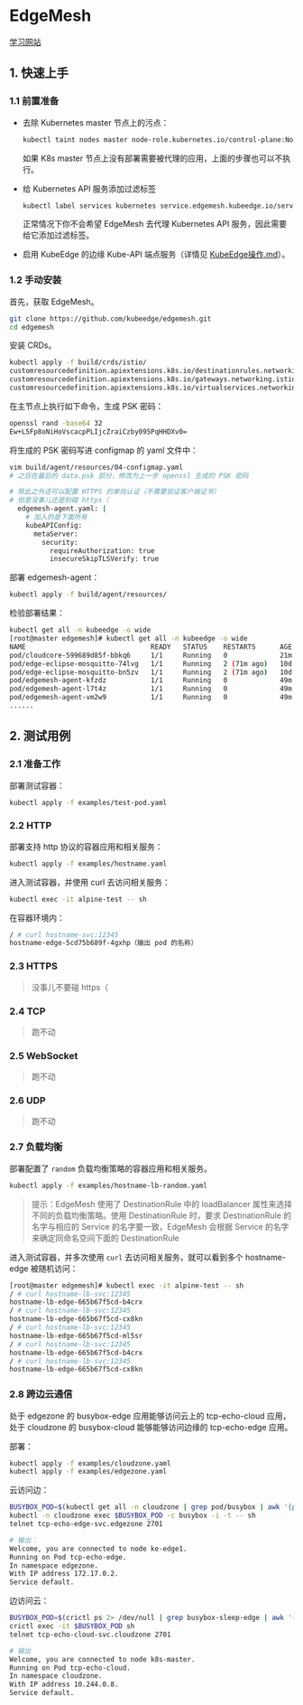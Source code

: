 # EdgeMesh

[学习网站](https://edgemesh.netlify.app/zh/)

## 1. 快速上手

### 1.1 前置准备

- 去除 Kubernetes master 节点上的污点：

    ```bash
    kubectl taint nodes master node-role.kubernetes.io/control-plane:NoSchedule-
    ```

    如果 K8s master 节点上没有部署需要被代理的应用，上面的步骤也可以不执行。

- 给 Kubernetes API 服务添加过滤标签

    ```bash
    kubectl label services kubernetes service.edgemesh.kubeedge.io/service-proxy-name=""
    ```

    正常情况下你不会希望 EdgeMesh 去代理 Kubernetes API 服务，因此需要给它添加过滤标签。

- 启用 KubeEdge 的边缘 Kube-API 端点服务（详情见 [KubeEdge操作.md](./KubeEdge操作.md)）。

### 1.2 手动安装

首先，获取 EdgeMesh。

```bash
git clone https://github.com/kubeedge/edgemesh.git
cd edgemesh
```

安装 CRDs。

```bash
kubectl apply -f build/crds/istio/
customresourcedefinition.apiextensions.k8s.io/destinationrules.networking.istio.io created
customresourcedefinition.apiextensions.k8s.io/gateways.networking.istio.io created
customresourcedefinition.apiextensions.k8s.io/virtualservices.networking.istio.io created
```

在主节点上执行如下命令，生成 PSK 密码：

```bash
openssl rand -base64 32
Ew+L5Fp8oNiHoVscacpPLIjcZraiCzby095PqHHDXv0=
```

将生成的 PSK 密码写进 configmap 的 yaml 文件中：

```bash
vim build/agent/resources/04-configmap.yaml
# 之后在最后的 data.psk 部分，修改为上一步 openssl 生成的 PSK 密码

# 除此之外还可以配置 HTTPS 的单向认证（不需要验证客户端证书）
# 但是没事儿还是别碰 https（
  edgemesh-agent.yaml: |
    # 加入的是下面所有
    kubeAPIConfig:
      metaServer:
        security:
          requireAuthorization: true
          insecureSkipTLSVerify: true
```

部署 edgemesh-agent：

```bash
kubectl apply -f build/agent/resources/
```

检验部署结果：

```bash
kubectl get all -n kubeedge -o wide
[root@master edgemesh]# kubectl get all -n kubeedge -o wide
NAME                               READY   STATUS    RESTARTS      AGE   IP                NODE     NOMINATED NODE   READINESS GATES
pod/cloudcore-599689d85f-bbkq6     1/1     Running   0             21m   192.168.100.140   master   <none>           <none>
pod/edge-eclipse-mosquitto-74lvg   1/1     Running   2 (71m ago)   10d   192.168.100.152   edge2    <none>           <none>
pod/edge-eclipse-mosquitto-bn5zv   1/1     Running   2 (71m ago)   10d   192.168.100.151   edge1    <none>           <none>
pod/edgemesh-agent-kfzdz           1/1     Running   0             49m   192.168.100.140   master   <none>           <none>
pod/edgemesh-agent-l7t4z           1/1     Running   0             49m   192.168.100.152   edge2    <none>           <none>
pod/edgemesh-agent-vm2w9           1/1     Running   0             49m   192.168.100.151   edge1    <none>           <none>
......
```

## 2. 测试用例

### 2.1 准备工作

部署测试容器：

```bash
kubectl apply -f examples/test-pod.yaml
```

### 2.2 HTTP

部署支持 http 协议的容器应用和相关服务：

```bash
kubectl apply -f examples/hostname.yaml
```

进入测试容器，并使用 curl 去访问相关服务：

```bash
kubectl exec -it alpine-test -- sh
```

在容器环境内：

```bash
/ # curl hostname-svc:12345
hostname-edge-5cd75b689f-4gxhp（输出 pod 的名称）
```

### 2.3 HTTPS

> 没事儿不要碰 https（

### 2.4 TCP

> 跑不动

### 2.5 WebSocket

> 跑不动

### 2.6 UDP

> 跑不动

### 2.7 负载均衡

部署配置了 `random` 负载均衡策略的容器应用和相关服务。

```bash
kubectl apply -f examples/hostname-lb-random.yaml
```

> 提示：EdgeMesh 使用了 DestinationRule 中的 loadBalancer 属性来选择不同的负载均衡策略。使用 DestinationRule 时，要求 DestinationRule 的名字与相应的 Service 的名字要一致，EdgeMesh 会根据 Service 的名字来确定同命名空间下面的 DestinationRule

进入测试容器，并多次使用 `curl` 去访问相关服务，就可以看到多个 hostname-edge 被随机访问：

```bash
[root@master edgemesh]# kubectl exec -it alpine-test -- sh
/ # curl hostname-lb-svc:12345
hostname-lb-edge-665b67f5cd-b4crx
/ # curl hostname-lb-svc:12345
hostname-lb-edge-665b67f5cd-cx8kn
/ # curl hostname-lb-svc:12345
hostname-lb-edge-665b67f5cd-ml5sr
/ # curl hostname-lb-svc:12345
hostname-lb-edge-665b67f5cd-b4crx
/ # curl hostname-lb-svc:12345
hostname-lb-edge-665b67f5cd-cx8kn
```

### 2.8 跨边云通信

处于 edgezone 的 busybox-edge 应用能够访问云上的 tcp-echo-cloud 应用，处于 cloudzone 的 busybox-cloud 能够能够访问边缘的 tcp-echo-edge 应用。

部署：

```bash
kubectl apply -f examples/cloudzone.yaml
kubectl apply -f examples/edgezone.yaml
```

云访问边：

```bash
BUSYBOX_POD=$(kubectl get all -n cloudzone | grep pod/busybox | awk '{print $1}')
kubectl -n cloudzone exec $BUSYBOX_POD -c busybox -i -t -- sh
telnet tcp-echo-edge-svc.edgezone 2701

# 输出：
Welcome, you are connected to node ke-edge1.
Running on Pod tcp-echo-edge.
In namespace edgezone.
With IP address 172.17.0.2.
Service default.

```

边访问云：

```bash
BUSYBOX_POD=$(crictl ps 2> /dev/null | grep busybox-sleep-edge | awk '{print $1}')
crictl exec -it $BUSYBOX_POD sh
telnet tcp-echo-cloud-svc.cloudzone 2701

# 输出
Welcome, you are connected to node k8s-master.
Running on Pod tcp-echo-cloud.
In namespace cloudzone.
With IP address 10.244.0.8.
Service default.

```

















